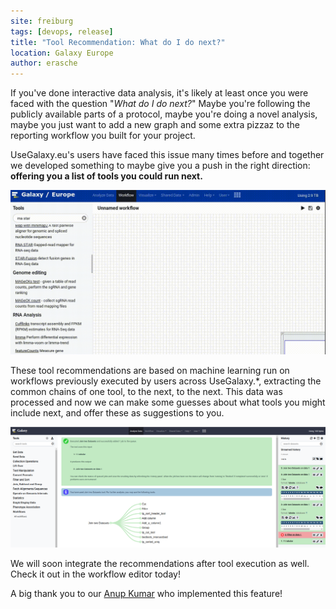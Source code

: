 ```yaml
---
site: freiburg
tags: [devops, release]
title: "Tool Recommendation: What do I do next?"
location: Galaxy Europe
author: erasche
---
```


If you've done interactive data analysis, it's likely at least once you were
faced with the question "*What do I do next?*" Maybe you're following the
publicly available parts of a protocol, maybe you're doing a novel analysis,
maybe you just want to add a new graph and some extra pizzaz to the reporting
workflow you built for your project.

UseGalaxy.eu's users have faced this issue many times before and together we
developed something to maybe give you a push in the right direction: **offering
you a list of tools you could run next.**

!["A list of tools that you can run next in a workflow"](/assets/media/tool-prediction.gif)

These tool recommendations are based on machine learning run on workflows
previously executed by users across UseGalaxy.\*, extracting the common chains
of one tool, to the next, to the next. This data was processed and now we can
make some guesses about what tools you might include next, and offer these as
suggestions to you.

!["A set of suggestions after interactive usage"](/assets/media/tool-prediction.png)

We will soon integrate the recommendations after tool execution as well. Check
it out in the workflow editor today!

A big thank you to our [Anup Kumar](/people/#anuprulez) who implemented this feature!
